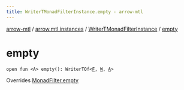```yaml
---
title: WriterTMonadFilterInstance.empty - arrow-mtl
---
```


[arrow-mtl](../../index.html) / [arrow.mtl.instances](../index.html) / [WriterTMonadFilterInstance](index.html) / [empty](./empty.html)

# empty

`open fun <A> empty(): WriterTOf<`[`F`](index.html#F)`, `[`W`](index.html#W)`, `[`A`](empty.html#A)`>`

Overrides [MonadFilter.empty](../../arrow.mtl.typeclasses/-monad-filter/empty.html)

